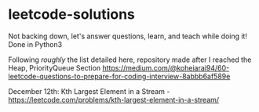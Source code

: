 # leetcode-solutions
Not backing down, let's answer questions, learn, and teach while doing it!
Done in Python3


Following *roughly* the list detailed here, repository made after I reached the Heap, PriorityQueue Section
https://medium.com/@koheiarai94/60-leetcode-questions-to-prepare-for-coding-interview-8abbb6af589e


December 12th:
Kth Largest Element in a Stream - https://leetcode.com/problems/kth-largest-element-in-a-stream/